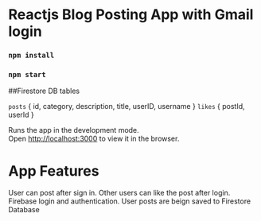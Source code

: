 # Reactjs Blog Posting App with Gmail login

### `npm install`

### `npm start`

##Firestore DB tables

 `posts`        { id, category, description, title, userID, username }
 `likes`        { postId, userId }

Runs the app in the development mode.\
Open [http://localhost:3000](http://localhost:3000) to view it in the browser.

# App Features

User can post after sign in. Other users can like the post after login.
Firebase login and authentication. User posts are beign saved to Firestore Database
